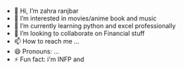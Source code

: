 - 👋 Hi, I’m zahra ranjbar
- 👀 I’m interested in movies/anime book and music
- 🌱 I’m currently learning python and excel professionally
- 💞️ I’m looking to collaborate on Financial stuff
- 📫 How to reach me ...
- 😄 Pronouns: ...
- ⚡ Fun fact: i'm INFP and 

<!---
ZahraRanjbar82/ZahraRanjbar82 is a ✨ special ✨ repository because its `README.md` (this file) appears on your GitHub profile.
You can click the Preview link to take a look at your changes.
--->
